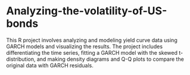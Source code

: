 # Analyzing-the-volatility-of-US-bonds
This R project involves analyzing and modeling yield curve data using GARCH models and visualizing the results. The project includes differentiating the time series, fitting a GARCH model with the skewed t-distribution, and making density diagrams and Q-Q plots to compare the original data with GARCH residuals.
